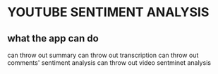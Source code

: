 

# YOUTUBE SENTIMENT ANALYSIS


## what the app can do


can throw out summary 
can throw out transcription 
can throw out comments' sentiment analysis
can throw out video sentminet analysis

